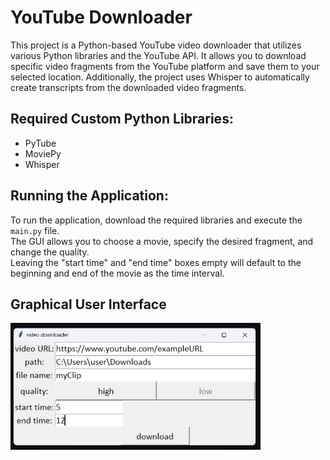 # YouTube Downloader
This project is a Python-based YouTube video downloader that utilizes various Python libraries and the YouTube API.
It allows you to download specific video fragments from the YouTube platform and save them to your selected location. Additionally, the project uses Whisper to automatically create transcripts from the downloaded video fragments.

## Required Custom Python Libraries:
- PyTube
- MoviePy
- Whisper

## Running the Application:
To run the application, download the required libraries and execute the ```main.py``` file. <br>
The GUI allows you to choose a movie, specify the desired fragment, and change the quality. <br>
Leaving the "start time" and "end time" boxes empty will default to the beginning and end of the movie as the time interval.

## Graphical User Interface
<img src="https://github.com/OskarSzafer/youtube_downloader/blob/main/GUI.png" width="400">
